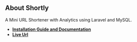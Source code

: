## About Shortly
A Mini URL Shortener with Analytics using Laravel and MySQL.

- **[Installation Guide and Documentation]([https://kirschbaumdevelopment.com](https://cherry-particle-972.notion.site/Dotlines-Coding-Test-11ee8c914ea3809abd72e9d3df552e93))**
- **[Live Url]([https://64robots.com](https://mhfarnan.com/))**
